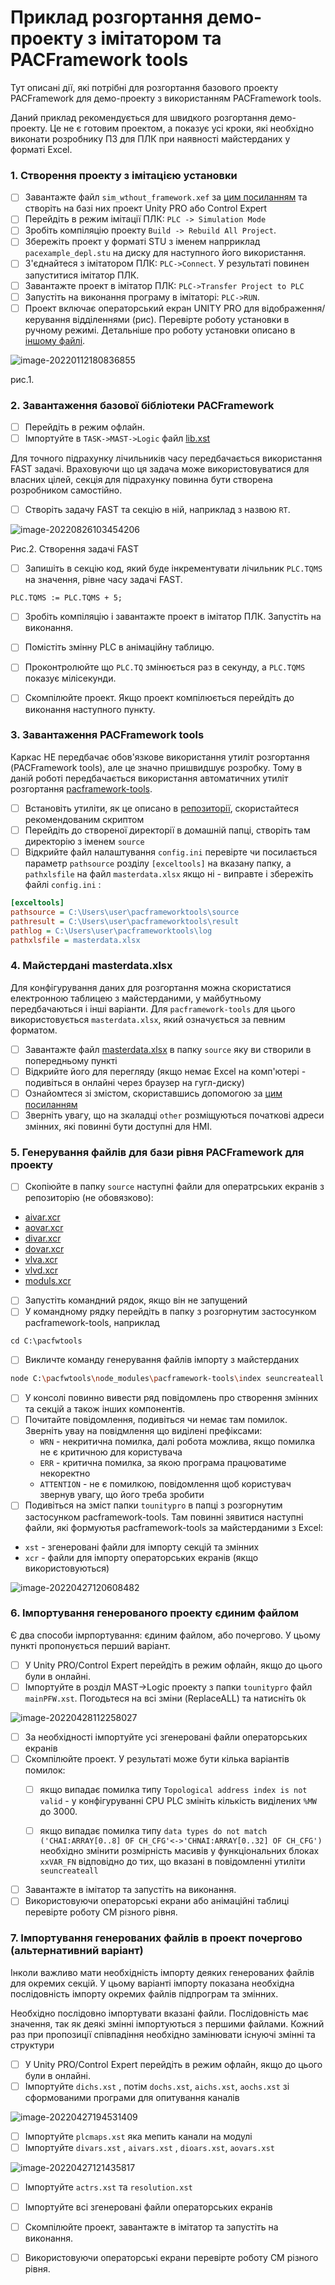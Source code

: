 # Приклад розгортання демо-проекту з імітатором та PACFramework tools

Тут описані дії, які потрібні для розгортання базового проекту PACFramework для демо-проекту з використанням  PACFramework tools.  

Даний приклад рекомендується для швидкого розгортання демо-проекту. Це не є готовим проектом, а показує усі кроки, які необхідно виконати розробнику ПЗ для ПЛК при наявності майстерданих у форматі Excel.

### 1. Створення проекту з імітацією установки

- [ ] Завантажте файл `sim_wthout_framework.xef` за [цим посиланням](sim_wthout_framework.xef) та створіть на базі них проект Unity PRO або Control Expert
- [ ] Перейдіть в режим імітації ПЛК: `PLC -> Simulation Mode`
- [ ] Зробіть компіляцію проекту `Build -> Rebuild All Project`.
- [ ] Збережіть проект у форматі STU з іменем напрриклад `pacexample_depl.stu` на диску для наступного його використання.
- [ ] З'єднайтеся з імітатором ПЛК: `PLC->Connect`. У результаті повинен запуститися імітатор ПЛК.
- [ ] Завантажте проект в імітатор ПЛК: `PLC->Transfer Project to PLC`
- [ ] Запустіть на виконання програму в імітаторі: `PLC->RUN`. 
- [ ] Проект включає операторський екран UNITY PRO для відображення/керування відділеннями (рис). Перевірте роботу установки в ручному режимі. Детальніше про роботу установки описано в [іншому файлі](simul_descr). 

![image-20220112180836855](media9/image-20220112180836855.png)

рис.1.

### 2. Завантаження базової бібліотеки PACFramework

- [ ] Перейдіть в режим офлайн.
- [ ] Імпортуйте в `TASK->MAST->Logic` файл [lib.xst](lib.xst)

Для точного підрахунку лічильників часу передбачається використання FAST задачі. Враховуючи що ця задача може використовуватися для власних цілей, секція для підрахунку повинна бути створена розробником самостійно.

- [ ] Створіть задачу FAST та секцію в ній, наприклад з назвою `RT`.

![image-20220826103454206](media/image-20220826103454206.png)

Рис.2. Створення задачі FAST

- [ ] Запишіть в секцію код, який буде інкрементувати лічильник `PLC.TQMS` на значення, рівне  часу задачі FAST.

```
PLC.TQMS := PLC.TQMS + 5;
```

- [ ] Зробіть компіляцію і завантажте проект в імітатор ПЛК. Запустіть на виконання.
- [ ] Помістіть змінну PLC в анімаційну таблицю.
- [ ] Проконтролюйте що `PLC.TQ` змінюється раз в секунду, а `PLC.TQMS` показує мілісекунди.

- [ ] Скомпілюйте проект. Якщо проект компілюється перейдіть до виконання наступного пункту.

### 3. Завантаження PACFramework tools

Каркас НЕ передбачає обов'язкове використання утиліт розгортання (PACFramework tools), але це значно пришвидшує розробку. Тому в даній роботі передбачається використання автоматичних утиліт розгортання [pacframework-tools](https://github.com/pupenasan/pacframework-tools).

- [ ] Встановіть утиліти, як це описано в [репозиторії](https://github.com/pupenasan/pacframework-tools), скористайтеся рекомендованим скриптом
- [ ] Перейдіть до створеної директорії в домашній папці, створіть там директорію з іменем `source`
- [ ] Відкрийте файл налаштування `config.ini` перевірте чи посилається параметр `pathsource` розділу `[exceltools]` на вказану папку, а `pathxlsfile` на файл  `masterdata.xlsx` якщо ні - виправте і збережіть файлі `config.ini` :

```ini
[exceltools]
pathsource = C:\Users\user\pacframeworktools\source
pathresult = C:\Users\user\pacframeworktools\result
pathlog = C:\Users\user\pacframeworktools\log
pathxlsfile = masterdata.xlsx
```

### 4. Майстердані masterdata.xlsx

Для конфігурування даних для розгортання можна скористатися електронною таблицею з майстерданими, у майбутньому передбачаються і інші варіанти. Для `pacframework-tools`  для цього використовується `masterdata.xlsx`, який означується за певним  форматом.  

- [ ] Завантажте файл [masterdata.xlsx](https://docs.google.com/spreadsheets/d/1GvttNOH74X2o9y0fh_qxQCHhfdFszx7m/edit?usp=sharing&ouid=111751208742846482260&rtpof=true&sd=true) в папку `source` яку ви створили в попередньому пункті
- [ ] Відкрийте його для перегляду (якщо немає Excel на комп'ютері - подивіться в онлайні через браузер на гугл-диску)
- [ ] Ознайомтеся зі змістом, скориставшись допомогою за [цим посиланням](https://github.com/pupenasan/pacframework-tools/blob/main/masredataxls.md)
- [ ] Зверніть увагу, що на зкаладці `other` розміщуються початкові адреси змінних, які повинні бути доступні для HMI. 

### 5. Генерування файлів для бази рівня PACFramework для проекту

- [ ] Скопіюйте в папку `source` наступні файли для оператрських екранів з репозиторію (не обовязково):

- [aivar.xcr](aivar.xcr)
- [aovar.xcr](aovar.xcr)
- [divar.xcr](divar.xcr)
- [dovar.xcr](dovar.xcr)
- [vlva.xcr](vlva.xcr)
- [vlvd.xcr](vlvd.xcr)
- [moduls.xcr](moduls.xcr)

- [ ] Запустіть командний рядок, якщо він не запущений
- [ ] У командному рядку перейдіть в папку з розгорнутим застосунком pacframework-tools, наприклад  

```
cd C:\pacfwtools
```

- [ ] Викличте команду генерування файлів імпорту з майстерданих

```bash
node C:\pacfwtools\node_modules\pacframework-tools\index seuncreateall
```

- [ ] У консолі повинно вивести ряд повідомлень про створення змінних та секцій а також інших компонентів. 
- [ ] Почитайте повідомлення, подивіться чи немає там помилок. Зверніть увау на повідмлення що виділені префіксами:
  -  `WRN` - некритична помилка, далі робота можлива, якщо помилка не є критичною для користувача 
  - `ERR` - критична помилка, за якою програма працюватиме некоректно
  - `ATTENTION` - не є помилкою, повідомлення щоб користувач звернув увагу, що його треба зробити
- [ ] Подивіться на зміст папки `tounitypro` в папці з розгорнутим застосунком pacframework-tools. Там повинні зявитися наступні файли, які формуютья pacframework-tools за майстерданими з Excel:

- `xst` - згенеровані файли для імпорту секцій та змінних
- `xcr` - файли для імпорту операторських екранів (якщо використовуються)

![image-20220427120608482](media9/image-20220427120608482.png)

### 6. Імпортування генерованого проекту єдиним файлом

Є два способи імрпортування: єдиним файлом, або почергово. У цьому пункті пропонується перший варіант.

- [ ] У Unity PRO/Control Expert перейдіть в режим офлайн, якщо до цього були в онлайні. 
- [ ] Імпортуйте в розділ MAST->Logic проекту з папки `tounitypro` файл  `mainPFW.xst`. Погодьтеся на всі зміни (ReplaceALL) та натисніть `Ok`   

![image-20220428112258027](media9/image-20220428112258027.png)

- [ ] За необхідності імпортуйте усі згенеровані файли операторських екранів
- [ ] Скомпілюйте проект. У результаті може бути кілька варіантів помилок:
  - [ ] якщо випадає помилка типу `Topological address index is not valid` - у конфігуруванні CPU PLC змініть кількість виділених `%MW` до 3000. 
  - [ ] якщо випадає помилка типу `data types do not match ('CHAI:ARRAY[0..8] OF CH_CFG'<->'CHNAI:ARRAY[0..32] OF CH_CFG')` необхідно змінити розмірність масивів у функціональних блоках `xxVAR_FN` відповідно до тих, що вказані в повідомленні утиліти `seuncreateall`


- [ ] Завантажте в імітатор та запустіть на виконання.
- [ ] Використовуючи операторські екрани або анімаційні таблиці перевірте роботу CM різного рівня.

### 7. Імпортування генерованих файлів в проект почергово (альтернативний варіант)

Інколи важливо мати необхідність імпорту деяких генерованих файлів для окремих секцій. У цьому варіанті імпорту показана необхідна послідовність імпорту окремих файлів підпрограм та змінних.    

Необхідно послідовно імпортувати вказані файли. Послідовність має значення, так як деякі змінні імпортуються з першими файлами. Кожний раз при пропозиції співпадіння необхідно замінювати існуючі змінні та структури

- [ ] У Unity PRO/Control Expert перейдіть в режим офлайн, якщо до цього були в онлайні. 
- [ ] Імпортуйте `dichs.xst` , потім `dochs.xst`, `aichs.xst`, `aochs.xst` зі сформованими програми для опитування каналів

![image-20220427194531409](media9/image-20220427194531409.png)

- [ ] Імпортуйте `plcmaps.xst` яка мепить канали на модулі
- [ ] Імпортуйте `divars.xst` ,  `aivars.xst` , `dioars.xst`,  `aovars.xst` 

![image-20220427121435817](media9/image-20220427121435817.png)

- [ ] Імпортуйте `actrs.xst` та `resolution.xst`
- [ ] Імпортуйте всі згенеровані файли операторських екранів

- [ ] Скомпілюйте проект, завантажте в імітатор та запустіть на виконання.
- [ ] Використовуючи операторські екрани перевірте роботу CM різного рівня.